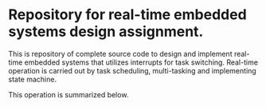 # Repository for real-time embedded systems design assignment.

This is repository of complete source code to design and implement real-time embedded systems that utilizes interrupts for task switching. Real-time operation is carried out by task scheduling, multi-tasking and implementing state machine.

This operation is summarized below.

